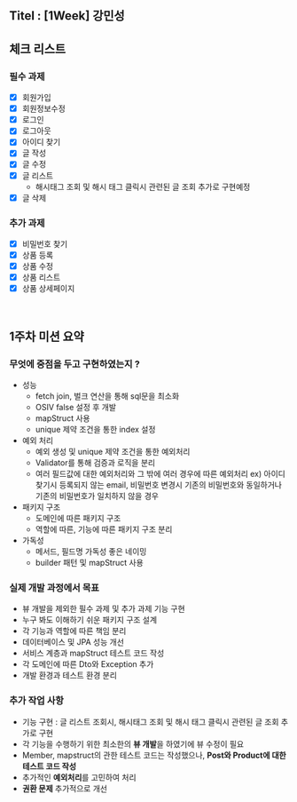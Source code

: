 ## Titel : [1Week] 강민성

## 체크 리스트

### 필수 과제

- [x] 회원가입
- [x] 회원정보수정
- [x] 로그인
- [x] 로그아웃
- [x] 아이디 찾기
- [x] 글 작성
- [x] 글 수정
- [x] 글 리스트
  - 해시태그 조회 및 해시 태그 클릭시 관련된 글 조회 추가로 구현예정
- [x] 글 삭제

### 추가 과제

- [x] 비밀번호 찾기
- [x] 상품 등록
- [x] 상품 수정
- [x] 상품 리스트
- [x] 상품 상세페이지

<br/>

## 1주차 미션 요약

### 무엇에 중점을 두고 구현하였는지 ?
- 성능
  - fetch join, 벌크 연산을 통해 sql문을 최소화
  - OSIV false 설정 후 개발
  - mapStruct 사용
  - unique 제약 조건을 통한 index 설정
- 예외 처리
  - 예외 생성 및 unique 제약 조건을 통한 예외처리 
  - Validator를 통해 검증과 로직을 분리
  - 여러 필드값에 대한 예외처리와 그 밖에 여러 경우에 따른 예외처리 ex) 아이디 찾기시 등록되지 않는 email, 비밀번호 변경시 기존의 비밀번호와 동일하거나 기존의 비밀번호가 일치하지 않을 경우
- 패키지 구조
  -  도메인에 따른 패키지 구조
  -  역할에 따른, 기능에 따른 패키지 구조 분리
- 가독성
  - 메서드, 필드명 가독성 좋은 네이밍
  - builder 패턴 및 mapStruct 사용

### 실제 개발 과정에서 목표
- 뷰 개발을 제외한 필수 과제 및 추가 과제 기능 구현
- 누구 봐도 이해하기 쉬운 패키지 구조 설계
- 각 기능과 역할에 따른 책임 분리
- 데이터베이스 및 JPA 성능 개선
- 서비스 계층과 mapStruct 테스트 코드 작성
- 각 도메인에 따른 Dto와 Exception 추가
- 개발 환경과 테스트 환경 분리

### 추가 작업 사항 
- 기능 구현 : 글 리스트 조회시, 해시태그 조회 및 해시 태그 클릭시 관련된 글 조회 추가로 구현 
- 각 기능을 수행하기 위한 최소한의 **뷰 개발**을 하였기에 뷰 수정이 필요
- Member, mapstruct의 관한 테스트 코드는 작성했으나, **Post와 Product에 대한 테스트 코드 작성**
- 추가적인 **예외처리**를 고민하여 처리
- **권환 문제** 추가적으로 개선
